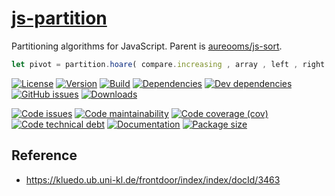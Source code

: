 [js-partition](http://make-github-pseudonymous-again.github.io/js-partition)
==

Partitioning algorithms for JavaScript. Parent is
[aureooms/js-sort](https://github.com/make-github-pseudonymous-again/js-sort).

```js
let pivot = partition.hoare( compare.increasing , array , left , right ) ;
```

[![License](https://img.shields.io/github/license/make-github-pseudonymous-again/js-partition.svg)](https://raw.githubusercontent.com/make-github-pseudonymous-again/js-partition/main/LICENSE)
[![Version](https://img.shields.io/npm/v/@aureooms/js-partition.svg)](https://www.npmjs.org/package/@aureooms/js-partition)
[![Build](https://img.shields.io/travis/make-github-pseudonymous-again/js-partition/main.svg)](https://travis-ci.org/make-github-pseudonymous-again/js-partition/branches)
[![Dependencies](https://img.shields.io/david/make-github-pseudonymous-again/js-partition.svg)](https://david-dm.org/make-github-pseudonymous-again/js-partition)
[![Dev dependencies](https://img.shields.io/david/dev/make-github-pseudonymous-again/js-partition.svg)](https://david-dm.org/make-github-pseudonymous-again/js-partition?type=dev)
[![GitHub issues](https://img.shields.io/github/issues/make-github-pseudonymous-again/js-partition.svg)](https://github.com/make-github-pseudonymous-again/js-partition/issues)
[![Downloads](https://img.shields.io/npm/dm/@aureooms/js-partition.svg)](https://www.npmjs.org/package/@aureooms/js-partition)

[![Code issues](https://img.shields.io/codeclimate/issues/make-github-pseudonymous-again/js-partition.svg)](https://codeclimate.com/github/make-github-pseudonymous-again/js-partition/issues)
[![Code maintainability](https://img.shields.io/codeclimate/maintainability/make-github-pseudonymous-again/js-partition.svg)](https://codeclimate.com/github/make-github-pseudonymous-again/js-partition/trends/churn)
[![Code coverage (cov)](https://img.shields.io/codecov/c/gh/make-github-pseudonymous-again/js-partition/main.svg)](https://codecov.io/gh/make-github-pseudonymous-again/js-partition)
[![Code technical debt](https://img.shields.io/codeclimate/tech-debt/make-github-pseudonymous-again/js-partition.svg)](https://codeclimate.com/github/make-github-pseudonymous-again/js-partition/trends/technical_debt)
[![Documentation](http://make-github-pseudonymous-again.github.io/js-partition/badge.svg)](http://make-github-pseudonymous-again.github.io/js-partition/source.html)
[![Package size](https://img.shields.io/bundlephobia/minzip/@aureooms/js-partition)](https://bundlephobia.com/result?p=@aureooms/js-partition)

## Reference

  - https://kluedo.ub.uni-kl.de/frontdoor/index/index/docId/3463

